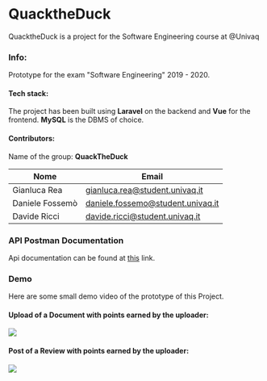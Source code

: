 # QuacktheDuck
QuacktheDuck is a project for the Software Engineering course at @Univaq
### Info:
Prototype for the exam "Software Engineering" 2019 - 2020. 

#### Tech stack:
The project has been built using **Laravel** on the backend and **Vue** for the frontend. **MySQL** is the DBMS of choice.
#### Contributors:
Name of the group: **QuackTheDuck**

| Nome             | Email                              |
| ---------------- | ---------------------------------- |
| Gianluca Rea     | gianluca.rea@student.univaq.it     |
| Daniele  Fossemò | daniele.fossemo@student.univaq.it  |
| Davide   Ricci   | davide.ricci@student.univaq.it     |



### API Postman Documentation

Api documentation can be found at [this](https://documenter.getpostman.com/view/9791093/SWEE1ag7?version=latest) link.



### Demo

Here are some small demo video of the prototype of this Project.

#### Upload of a Document with points earned by the uploader:

![](https://media.giphy.com/media/eguzBM8pUKYx6bPGDj/giphy.gif)

#### Post of a Review with points earned by the uploader:

![](https://media.giphy.com/media/RLmqrc3dKwSFuBScA3/giphy.gif)


